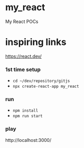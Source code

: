# my_react
My React POCs

# inspiring links
https://react.dev/

### 1st time setup
- `cd ~/dev/repository/gitjs`
- `npx create-react-app my_react`

### run
- `npm install`
- `npm run start`

### play
http://localhost:3000/
